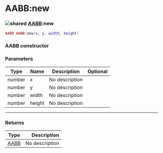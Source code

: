 # AABB:new

### ![shared](../../home/aabb/.gitbook/assets/shared.png) [AABB](../../home/aabb/home/AABB/):new

```lua
AABB AABB:new(x, y, width, height)
```

### AABB constructor

### Parameters

| Type   | Name   | Description    | Optional |
| ------ | ------ | -------------- | -------: |
| number | x      | No description |          |
| number | y      | No description |          |
| number | width  | No description |          |
| number | height | No description |          |

***

### Returns

| Type                               |    Description |
| ---------------------------------- | -------------: |
| [AABB](../../home/aabb/home/AABB/) | No description |
